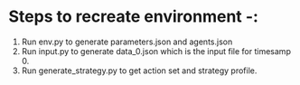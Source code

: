 # Steps to recreate environment -:
1. Run env.py to generate parameters.json and agents.json
2. Run input.py to generate data_0.json which is the input file for timesamp 0.
3. Run generate_strategy.py to get action set and strategy profile.